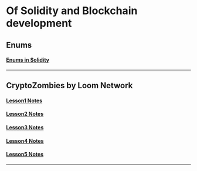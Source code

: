 # Of Solidity and Blockchain development 

## Enums

#### [Enums in Solidity](enum/enum_main.md)

---------------------------------------

## CryptoZombies by Loom Network

#### [Lesson1 Notes](cryptoZombies/lesson1.md)

#### [Lesson2 Notes](cryptoZombies/lesson2.md)

#### [Lesson3 Notes](cryptoZombies/lesson3.md)

#### [Lesson4 Notes](cryptoZombies/lesson4.md)

#### [Lesson5 Notes](cryptoZombies/lesson5.md)

---------------------------------------

